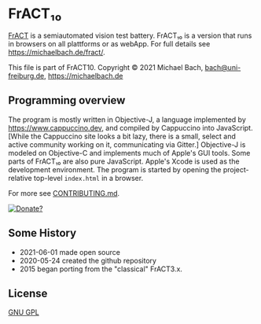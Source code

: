 # FrACT₁₀

[FrACT](https://michaelbach.de/fract/) is a semiautomated vision test battery. FrACT₁₀ is a version that runs in browsers on all plattforms or as webApp. For full details see <https://michaelbach.de/fract/>.

This file is part of FrACT10.
Copyright © 2021 Michael Bach, bach@uni-freiburg.de, <https://michaelbach.de>

## Programming overview
The program is mostly written in Objective-J, a language implemented by <https://www.cappuccino.dev>, and compiled by Cappuccino into JavaScript. [While the Cappuccino site looks a bit lazy, there is a small, select and active community working on it, communicating via Gitter.] Objective-J is modeled on Objective-C and implements much of Apple's GUI tools. Some parts of FrACT₁₀ are also pure JavaScript. Apple's Xcode is used as the development environment. The program is started by opening the project-relative top-level `index.html` in a browser.

For more see [CONTRIBUTING.md](CONTRIBUTING.md).

[![Donate?](https://www.paypalobjects.com/en_US/i/btn/btn_donate_SM.gif)](https://www.paypal.com/cgi-bin/webscr?cmd=_s-xclick&hosted_button_id=Z9ERGF97E67AJ)


## Some History
+ 2021-06-01 made open source
+ 2020-05-24 created the github repository
+ 2015 began porting from the "classical" FrACT3.x.


## License
[GNU GPL](LICENSE.md)
